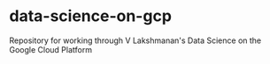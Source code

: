 # data-science-on-gcp
Repository for working through V Lakshmanan's Data Science on the Google Cloud Platform
